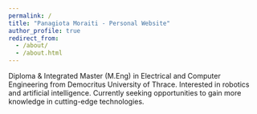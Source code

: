 ```yaml
---
permalink: /
title: "Panagiota Moraiti - Personal Website"
author_profile: true
redirect_from: 
  - /about/
  - /about.html
---
```


Diploma & Integrated Master (M.Eng) in Electrical and Computer Engineering from Democritus University of Thrace. Interested in robotics and artificial intelligence. Currently seeking opportunities to gain more knowledge in cutting-edge technologies.
